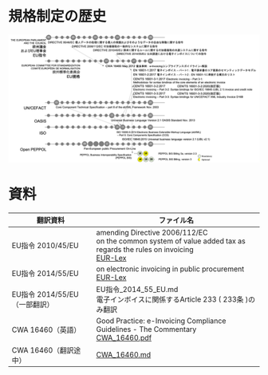# 規格制定の歴史
![年表](図/history.png)
# 資料
| 翻訳資料 | ファイル名
| ---- | ----
| EU指令 2010/45/EU | amending Directive 2006/112/EC<br>on the common system of value added tax as regards the rules on invoicing<br>[EUR-Lex](https://eur-lex.europa.eu/legal-content/EN/TXT/PDF/?uri=CELEX:32010L0045&from=EN)
| EU指令 2014/55/EU | on electronic invoicing in public procurement<br>[EUR-Lex](https://eur-lex.europa.eu/legal-content/EN/TXT/HTML/?uri=CELEX:32014L0055&from=EN)
| EU指令 2014/55/EU（一部翻訳） | EU指令_2014_55_EU.md<br>電子インボイスに関係するArticle 233 ( 233条 )のみ翻訳
| CWA 16460（英語） | Good Practice: e-Invoicing Compliance Guidelines - The Commentary<br>[CWA_16460.pdf](CWA_16460.pdf)
| CWA 16460（翻訳途中） | [CWA_16460.md](CWA_16460.md)

